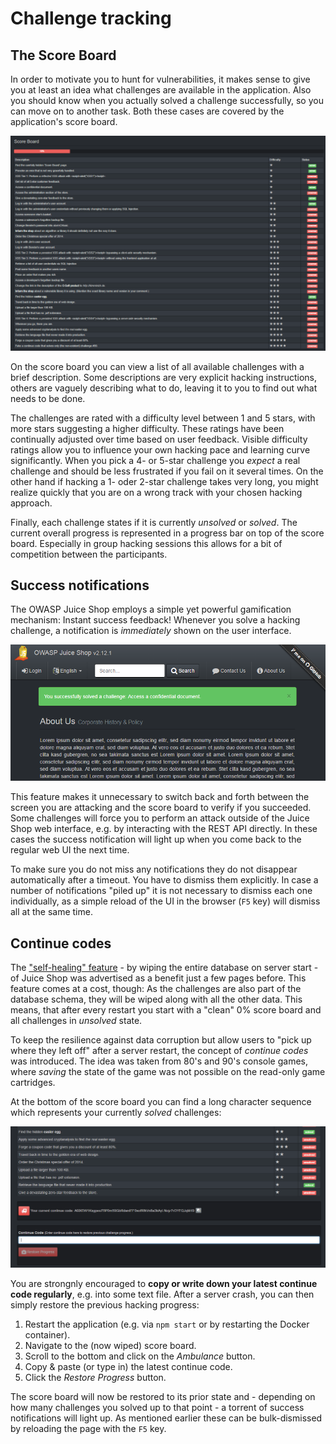 # Challenge tracking

## The Score Board

In order to motivate you to hunt for vulnerabilities, it makes sense to give you at least an idea what challenges are available in the application. Also you should know when you actually solved a challenge successfully, so you can move on to another task. Both these cases are covered by the application's score board.

![Partly solved Score Board](img/score-board_partly.png)

On the score board you can view a list of all available challenges with a brief description. Some descriptions are very explicit hacking instructions, others are vaguely describing what to do, leaving it to you to find out what needs to be done.

The challenges are rated with a difficulty level between 1 and 5 stars, with more stars suggesting a higher difficulty. These ratings have been continually adjusted over time based on user feedback. Visible difficulty ratings allow you to influence your own hacking pace and learning curve significantly. When you pick a 4- or 5-star challenge you _expect_ a real challenge and should be less frustrated if you fail on it several times. On the other hand if hacking a 1- oder 2-star challenge takes very long, you might realize quickly that you are on a wrong track with your chosen hacking approach.

Finally, each challenge states if it is currently _unsolved_ or _solved_. The current overall progress is represented in a progress bar on top of the score board. Especially in group hacking sessions this allows for a bit of competition between the participants.

## Success notifications

The OWASP Juice Shop employs a simple yet powerful gamification mechanism: Instant success feedback! Whenever you solve a hacking challenge, a notification is _immediately_ shown on the user interface.

!["Challenge solved!" push notification](img/notification.png)

This feature makes it unnecessary to switch back and forth between the screen you are attacking and the score board to verify if you succeeded. Some challenges will force you to perform an attack outside of the Juice Shop web interface, e.g. by interacting with the REST API directly. In these cases the success notification will light up when you come back to the regular web UI the next time.

To make sure you do not miss any notifications they do not disappear automatically after a timeout. You have to dismiss them explicitly. In case a number of notifications "piled up" it is not necessary to dismiss each one individually, as a simple reload of the UI in the browser (`F5` key) will dismiss all at the same time.

## Continue codes

The ["self-healing" feature](running.md#selfHealing) - by wiping the entire database on server start - of Juice Shop was advertised as a benefit just a few pages before. This feature comes at a cost, though: As the challenges are also part of the database schema, they will be wiped along with all the other data. This means, that after every restart you start with a "clean" 0% score board and all challenges in _unsolved_ state.

To keep the resilience against data corruption but allow users to "pick up where they left off" after a server restart, the concept of _continue codes_ was introduced. The idea was taken from 80's and 90's console games, where _saving_ the state of the game was not possible on the read-only game cartridges.

At the bottom of the score board you can find a long character sequence which represents your currently _solved_ challenges:

![Continue code section of the Score Board](img/continue-code.png)

You are strongnly encouraged to __copy or write down your latest continue code regularly__, e.g. into some text file. After a server crash, you can then simply restore the previous hacking progress:

1. Restart the application (e.g. via `npm start` or by restarting the Docker container).
2. Navigate to the (now wiped) score board.
3. Scroll to the bottom and click on the _Ambulance_ button.
4. Copy & paste (or type in) the latest continue code.
5. Click the _Restore Progress_ button.

The score board will now be restored to its prior state and - depending on how many challenges you solved up to that point - a torrent of success notifications will light up. As mentioned earlier these can be bulk-dismissed by reloading the page with the `F5` key.
